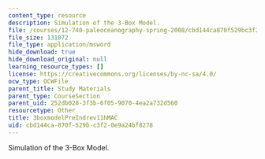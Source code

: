 ```yaml
---
content_type: resource
description: Simulation of the 3-Box Model.
file: /courses/12-740-paleoceanography-spring-2008/cbd144ca870f529bc3f20e9a24bf8278_3boxmodelPreIndrev11hMAC.xls
file_size: 131072
file_type: application/msword
hide_download: true
hide_download_original: null
learning_resource_types: []
license: https://creativecommons.org/licenses/by-nc-sa/4.0/
ocw_type: OCWFile
parent_title: Study Materials
parent_type: CourseSection
parent_uid: 252db028-3f3b-6f05-9070-4ea2a732d560
resourcetype: Other
title: 3boxmodelPreIndrev11hMAC
uid: cbd144ca-870f-529b-c3f2-0e9a24bf8278
---
```

Simulation of the 3-Box Model.